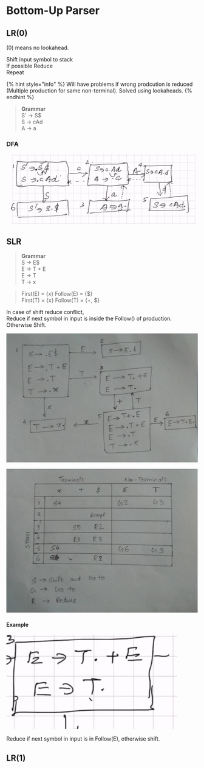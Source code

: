 # Bottom-Up Parser

## LR\(0\)

\(0\) means no lookahead.

Shift input symbol to stack  
If possible Reduce  
Repeat

{% hint style="info" %}
Will have problems if wrong prodcution is reduced \(Multiple production for same non-terminal\). Solved using lookaheads.
{% endhint %}

> **Grammar**  
> S' → S$  
> S → cAd  
> A → a

### DFA

![](../../../.gitbook/assets/screenshot_20210217_121657.png)

## SLR

> **Grammar**  
> S → E$  
> E → T + E  
> E → T  
> T → x

> First\(E\) = {x}           Follow\(E\) = {$}  
> First\(T\) = {x}           Follow\(T\) = {+, $}

In case of shift reduce conflict,   
Reduce if next symbol in input is inside the Follow\(\) of production.  
Otherwise Shift.

![DFA](../../../.gitbook/assets/signal-2021-02-17-130646_002.jpeg)

![Parsing Table](../../../.gitbook/assets/signal-2021-02-17-130646_001.jpeg)

#### Example

![](../../../.gitbook/assets/screenshot_20210217_123824.png)

Reduce if next symbol in input is in Follow\(E\), otherwise shift.



## LR\(1\)



